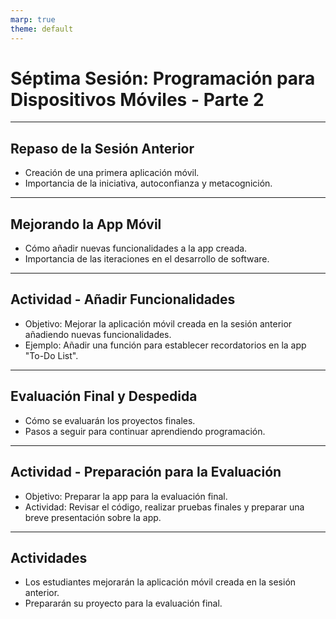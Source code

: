 ```yaml
---
marp: true
theme: default
---
```


# Séptima Sesión: Programación para Dispositivos Móviles - Parte 2

---

## Repaso de la Sesión Anterior

- Creación de una primera aplicación móvil.
- Importancia de la iniciativa, autoconfianza y metacognición.

---

## Mejorando la App Móvil

- Cómo añadir nuevas funcionalidades a la app creada.
- Importancia de las iteraciones en el desarrollo de software.

---

## Actividad - Añadir Funcionalidades

- Objetivo: Mejorar la aplicación móvil creada en la sesión anterior añadiendo nuevas funcionalidades.
- Ejemplo: Añadir una función para establecer recordatorios en la app "To-Do List".

---

## Evaluación Final y Despedida

- Cómo se evaluarán los proyectos finales.
- Pasos a seguir para continuar aprendiendo programación.

---

## Actividad - Preparación para la Evaluación

- Objetivo: Preparar la app para la evaluación final.
- Actividad: Revisar el código, realizar pruebas finales y preparar una breve presentación sobre la app.

---

## Actividades

- Los estudiantes mejorarán la aplicación móvil creada en la sesión anterior.
- Prepararán su proyecto para la evaluación final.

